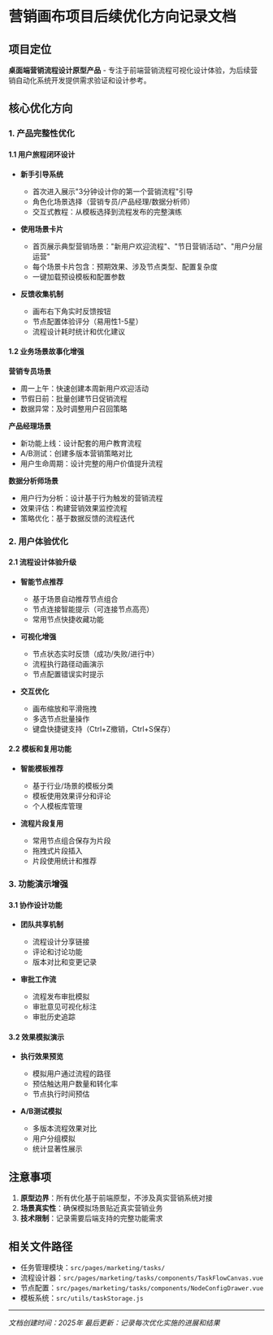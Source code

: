 # 营销画布项目后续优化方向记录文档

## 项目定位
**桌面端营销流程设计原型产品** - 专注于前端营销流程可视化设计体验，为后续营销自动化系统开发提供需求验证和设计参考。

## 核心优化方向

### 1. 产品完整性优化

#### 1.1 用户旅程闭环设计
- **新手引导系统**
  - 首次进入展示"3分钟设计你的第一个营销流程"引导
  - 角色化场景选择（营销专员/产品经理/数据分析师）
  - 交互式教程：从模板选择到流程发布的完整演练

- **使用场景卡片**
  - 首页展示典型营销场景："新用户欢迎流程"、"节日营销活动"、"用户分层运营"
  - 每个场景卡片包含：预期效果、涉及节点类型、配置复杂度
  - 一键加载预设模板和配置参数

- **反馈收集机制**
  - 画布右下角实时反馈按钮
  - 节点配置体验评分（易用性1-5星）
  - 流程设计耗时统计和优化建议

#### 1.2 业务场景故事化增强

**营销专员场景**
- 周一上午：快速创建本周新用户欢迎活动
- 节假日前：批量创建节日促销流程
- 数据异常：及时调整用户召回策略

**产品经理场景**
- 新功能上线：设计配套的用户教育流程
- A/B测试：创建多版本营销策略对比
- 用户生命周期：设计完整的用户价值提升流程

**数据分析师场景**
- 用户行为分析：设计基于行为触发的营销流程
- 效果评估：构建营销效果监控流程
- 策略优化：基于数据反馈的流程迭代

### 2. 用户体验优化

#### 2.1 流程设计体验升级
- **智能节点推荐**
  - 基于场景自动推荐节点组合
  - 节点连接智能提示（可连接节点高亮）
  - 常用节点快捷收藏功能

- **可视化增强**
  - 节点状态实时反馈（成功/失败/进行中）
  - 流程执行路径动画演示
  - 节点配置错误实时提示

- **交互优化**
  - 画布缩放和平滑拖拽
  - 多选节点批量操作
  - 键盘快捷键支持（Ctrl+Z撤销，Ctrl+S保存）

#### 2.2 模板和复用功能
- **智能模板推荐**
  - 基于行业/场景的模板分类
  - 模板使用效果评分和评论
  - 个人模板库管理

- **流程片段复用**
  - 常用节点组合保存为片段
  - 拖拽式片段插入
  - 片段使用统计和推荐

### 3. 功能演示增强

#### 3.1 协作设计功能
- **团队共享机制**
  - 流程设计分享链接
  - 评论和讨论功能
  - 版本对比和变更记录

- **审批工作流**
  - 流程发布审批模拟
  - 审批意见可视化标注
  - 审批历史追踪

#### 3.2 效果模拟演示
- **执行效果预览**
  - 模拟用户通过流程的路径
  - 预估触达用户数量和转化率
  - 节点执行时间预估

- **A/B测试模拟**
  - 多版本流程效果对比
  - 用户分组模拟
  - 统计显著性展示







## 注意事项
1. **原型边界**：所有优化基于前端原型，不涉及真实营销系统对接
2. **场景真实性**：确保模拟场景贴近真实营销业务
3. **技术限制**：记录需要后端支持的完整功能需求

## 相关文件路径
- 任务管理模块：`src/pages/marketing/tasks/`
- 流程设计器：`src/pages/marketing/tasks/components/TaskFlowCanvas.vue`
- 节点配置：`src/pages/marketing/tasks/components/NodeConfigDrawer.vue`
- 模板系统：`src/utils/taskStorage.js`

---

*文档创建时间：2025年*
*最后更新：记录每次优化实施的进展和结果*